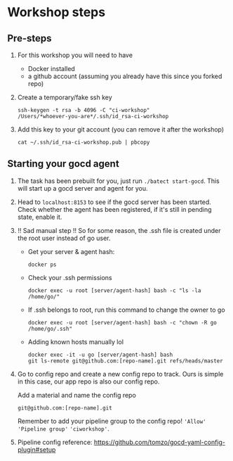 # Workshop steps


## Pre-steps

1. For this workshop you will need to have 
    - Docker installed
    - a github account (assuming you already have this since you forked repo)

2. Create a temporary/fake ssh key 
    ```
    ssh-keygen -t rsa -b 4096 -C "ci-workshop"
    /Users/*whoever-you-are*/.ssh/id_rsa-ci-workshop
    ```
    
3. Add this key to your git account (you can remove it after the workshop)
    ```
    cat ~/.ssh/id_rsa-ci-workshop.pub | pbcopy
    ```
    
## Starting your gocd agent

1. The task has been prebuilt for you, just run `./batect start-gocd`. This will
start up a gocd server and agent for you.

2. Head to `localhost:8153` to see if the gocd server has been started.
Check whether the agent has been registered, if it's still in pending state, enable it.

3. !! Sad manual step !! 
    So for some reason, the .ssh file is created under the root user instead of go user.
    
    - Get your server & agent hash:
        ```
        docker ps
        ```
    - Check your .ssh permissions
        ```
        docker exec -u root [server/agent-hash] bash -c "ls -la /home/go/"
        ```
    - If .ssh belongs to root, run this command to change the owner to go
    
        ```
        docker exec -u root [server/agent-hash] bash -c "chown -R go /home/go/.ssh"
        ```
    - Adding known hosts manually lol
        ```
        docker exec -it -u go [server/agent-hash] bash
        git ls-remote git@github.com:[repo-name].git refs/heads/master
        ```

4. Go to config repo and create a new config repo to track. Ours is simple in this case,
our app repo is also our config repo.

    Add a material and name the config repo

    ```
    git@github.com:[repo-name].git
    ```
    Remember to add your pipeline group to the config repo!
    `'Allow'` `'Pipeline group'` `'ciworkshop'`.

6. Pipeline config reference: <https://github.com/tomzo/gocd-yaml-config-plugin#setup>
